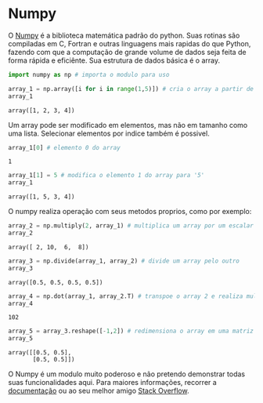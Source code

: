 # Numpy

O [Numpy](http://www.numpy.org/) é a biblioteca matemática padrão do python. Suas rotinas são compiladas em C, Fortran e outras linguagens mais rapidas do que Python, fazendo com que a computação de grande volume de dados seja feita de forma rápida e eficiênte. Sua estrutura de dados básica é o array.


```python
import numpy as np # importa o modulo para uso

array_1 = np.array([i for i in range(1,5)]) # cria o array a partir de uma lista
array_1
```




    array([1, 2, 3, 4])



Um array pode ser modificado em elementos, mas não em tamanho como uma lista. Selecionar elementos por indice também é possivel.


```python
array_1[0] # elemento 0 do array
```




    1




```python
array_1[1] = 5 # modifica o elemento 1 do array para '5'
array_1
```




    array([1, 5, 3, 4])



O numpy realiza operação com seus metodos proprios, como por exemplo:


```python
array_2 = np.multiply(2, array_1) # multiplica um array por um escalar
array_2
```




    array([ 2, 10,  6,  8])




```python
array_3 = np.divide(array_1, array_2) # divide um array pelo outro
array_3
```




    array([0.5, 0.5, 0.5, 0.5])




```python
array_4 = np.dot(array_1, array_2.T) # transpoe o array 2 e realiza multiplicaçao matricial (dot)
array_4
```




    102




```python
array_5 = array_3.reshape([-1,2]) # redimensiona o array em uma matriz 2x2
array_5
```




    array([[0.5, 0.5],
           [0.5, 0.5]])



O Numpy é um modulo muito poderoso e não pretendo demonstrar todas suas funcionalidades aqui. Para maiores informações, recorrer a [documentação](https://docs.scipy.org/doc/numpy/) ou ao seu melhor amigo [Stack Overflow](https://stackoverflow.com/).

